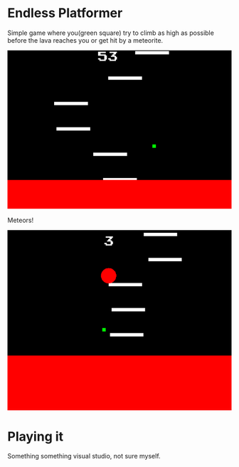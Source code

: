 # Endless Platformer

Simple game where you(green square) try to climb as high as possible before the lava reaches you or get hit by a meteorite.

![Dying](Screenshots/screenshot1.png)

Meteors!

![Meteor](Screenshots/meteors.png)

# Playing it

Something something visual studio, not sure myself.
